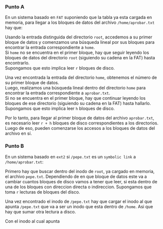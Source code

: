 ### Punto A

En un sistema basado en `FAT` suponiendo que la tabla ya esta cargada en memoria, para llegar a los bloques de datos del archivo `/home/aprobar.txt` hay que:

Usando la entrada distinguida del directorio `root`, accedemos a su primer bloque de datos y comenzamos una búsqueda lineal por sus bloques para encontrar la entrada correspondiente a `home`.  
Si `home` no se encuentra en el primer bloque, hay que seguir leyendo los bloques de datos del directorio `root` (siguiendo su cadena en la FAT) hasta encontrarlo.  
Supongamos que esto implica leer `r` bloques de disco.

Una vez encontrada la entrada del directorio `home`, obtenemos el número de su primer bloque de datos.  
Luego, realizamos una búsqueda lineal dentro del directorio `home` para encontrar la entrada correspondiente a `aprobar.txt`.  
Si no se encuentra en el primer bloque, hay que continuar leyendo los bloques de ese directorio (siguiendo su cadena en la FAT) hasta hallarlo.  
Supongamos que esto implica leer `h` bloques de disco.

Por lo tanto, para llegar al primer bloque de datos del archivo `aprobar.txt`, es necesario leer `r + h` bloques de disco correspondientes a los directorios.  
Luego de eso, pueden comenzarse los accesos a los bloques de datos del archivo en sí.

### Punto B
En un sistema basado en `ext2` si `/pepe.txt` es un `symbolic link` a `/home/aprobar.txt`: 

Primero hay que buscar dentro del inodo de `root`, ya cargado en memoria, el archivo `pepe.txt`. Dependiendo de en que bloque de datos este va a cambiar cuantos bloques de disco vamos a tener que leer, si esta dentro de una de los bloques con direccion directa o indireccion. Supongamos que toma `r` lecturas de bloques del disco. 

Una vez encontrado el inodo de `/pepe.txt` hay que cargar el inodo al que apunta `/pepe.txt` que va a ser un inodo que esta dentro de `/home`. Asi que hay que sumar otra lectura a disco. 

Con el inodo al cual apunta 

